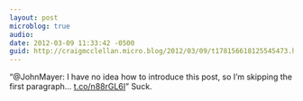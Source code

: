 ```yaml
---
layout: post
microblog: true
audio: 
date: 2012-03-09 11:33:42 -0500
guid: http://craigmcclellan.micro.blog/2012/03/09/t178156618125545473.html
---
```

“@JohnMayer: I have no idea how to introduce this post, so I’m skipping the first paragraph... [t.co/n88rGL6I](http://t.co/n88rGL6I)” Suck.
